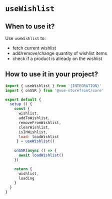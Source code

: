 # `useWishlist`

## When to use it?

Use `useWishlist` to:
- fetch current wishlist
- add/remove/change quantity of wishlist items
- check if a product is already on the wishlist

## How to use it in your project?

```js
import { useWishlist } from '{INTEGRATION}'
import { onSSR } from '@vue-storefront/core'

export default {
  setup () {
    const { 
      wishlist,
      addToWishlist,
      removeFromWishlist,
      clearWishlist,
      isInWishlist,
      load: loadWishlist
     } = useWishlist()
    
    onSSR(async () => {
      await loadWishlist()
    })

    return {
      wishlist,
      loading
    }
  }
}
```
